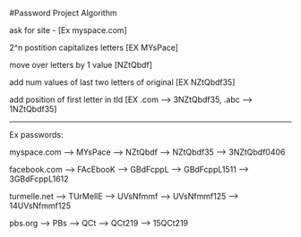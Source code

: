 #Password Project Algorithm

ask for site - [Ex myspace.com] 

2^n postition capitalizes letters [EX MYsPace] 

move over letters by 1 value [NZtQbdf] 

add num values of last two letters of original [EX NZtQbdf35] 

add position of first letter in tld [EX .com --> 3NZtQbdf35, .abc --> 1NZtQbdf35]

-------------------------

Ex passwords:

myspace.com --> MYsPace --> NZtQbdf --> NZtQbdf35 --> 3NZtQbdf0406

facebook.com --> FAcEbooK --> GBdFcppL --> GBdFcppL1511 --> 3GBdFcppL1612 

turmelle.net --> TUrMellE --> UVsNfmmf --> UVsNfmmf125 --> 14UVsNfmmf125 

pbs.org --> PBs --> QCt --> QCt219 --> 15QCt219
